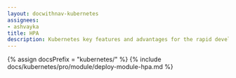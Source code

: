 ```yaml
---
layout: docwithnav-kubernetes
assignees:
- ashvayka
title: HPA
description: Kubernetes key features and advantages for the rapid development of IoT projects and applications.
---
```


{% assign docsPrefix = "kubernetes/" %}
{% include docs/kubernetes/pro/module/deploy-module-hpa.md %}